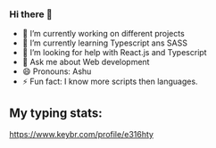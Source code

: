 ### Hi there 👋

- 🔭 I’m currently working on different projects
- 🌱 I’m currently learning Typescript ans SASS
- 🤔 I’m looking for help with React.js and Typescript
- 💬 Ask me about Web development
- 😄 Pronouns: Ashu
- ⚡ Fun fact: I know more scripts then languages.

## My typing stats:
https://www.keybr.com/profile/e316hty
<!---
### Spotify Playing 🎧

[<img src="https://novatorem.s-ashutosh-b.vercel.app/api/spotify-playing" alt="Ashutosh Kumar Spotify Playing" width="350" />]

(https://open.spotify.com/user/31h3qxb347auzqvmoorjke24cgum)
--->
